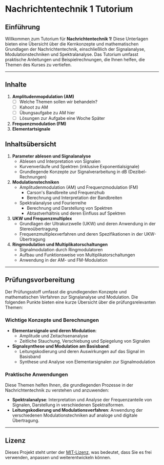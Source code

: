 # Nachrichtentechnik 1 Tutorium

## Einführung

Willkommen zum Tutorium für **Nachrichtentechnik 1**! Diese Unterlagen bieten eine Übersicht über die Kernkonzepte und mathematischen Grundlagen der Nachrichtentechnik, einschließlich der Signalanalyse, Modulationstechniken und Spektralanalyse. Das Tutorium umfasst praktische Anleitungen und Beispielrechnungen, die Ihnen helfen, die Themen des Kurses zu vertiefen.

---

## Inhalte

1. **Amplitudenmopdulation (AM)**
   - [ ] Welche Themen sollen wir behandeln?
   - [ ] Kahoot zu AM
   - [ ] Übungsaufgabe zu AM hier
   - [ ] Lösungen zur Aufgabe eine Woche Später 
2.  **Frequenzmodulation (FM)**
3. **Elementartsignale**

## Inhaltsübersicht

1. **Parameter ablesen und Signalanalyse**
   - Ablesen und Interpretation von Signalen
   - Kurvenverläufe und Spektren (inklusive Exponentialsignale)
   - Grundlegende Konzepte zur Signalverarbeitung in dB (Dezibel-Rechnungen)
2. **Modulationstechniken**
   - Amplitudenmodulation (AM) und Frequenzmodulation (FM) 
     - Carson's Bandbreite und Frequenzhub
     - Berechnung und Interpretation der Bandbreiten
   - Spektralanalyse und Fourierreihe 
     - Berechnung und Darstellung von Spektren
     - Abtastverhältnis und deren Einfluss auf Spektren
3. **UKW und Frequenzmultiplex**
   - Grundlagen der Ultrakurzwelle (UKW) und deren Anwendung in der Stereoübertragung
   - Frequenzmultiplexverfahren und deren Spezifikationen in der UKW-Übertragung
4. **Ringmodulation und Multiplikatorschaltungen**
   - Signalmodulation durch Ringmodulatoren
   - Aufbau und Funktionsweise von Multiplikatorschaltungen
   - Anwendung in der AM- und FM-Modulation

---

## Prüfungsvorbereitung

Der Prüfungsstoff umfasst die grundlegenden Konzepte und mathematischen Verfahren zur Signalanalyse und Modulation. Die folgenden Punkte bieten eine kurze Übersicht über die prüfungsrelevanten Themen:

### Wichtige Konzepte und Berechnungen

- **Elementarsignale und deren Modulation**: 
  - Amplitude und Zeitachsenanalyse
  - Zeitliche Stauchung, Verschiebung und Spiegelung von Signalen
- **Signalsynthese und Modulation am Basisband**: 
  - Leitungskodierung und deren Auswirkungen auf das Signal im Basisband
  - Synthese und Analyse von Elementarsignalen zur Signalmodulation

### Praktische Anwendungen

Diese Themen helfen Ihnen, die grundlegenden Prozesse in der Nachrichtentechnik zu verstehen und anzuwenden:

- **Spektralanalyse**: Interpretation und Analyse der Frequenzanteile von Signalen, Darstellung in verschiedenen Spektralformen.
- **Leitungskodierung und Modulationsverfahren**: Anwendung der verschiedenen Modulationstechniken auf analoge und digitale Übertragung.

---

## Lizenz

Dieses Projekt steht unter der [MIT-Lizenz](LICENSE), was bedeutet, dass Sie es frei verwenden, anpassen und weiterentwickeln können.